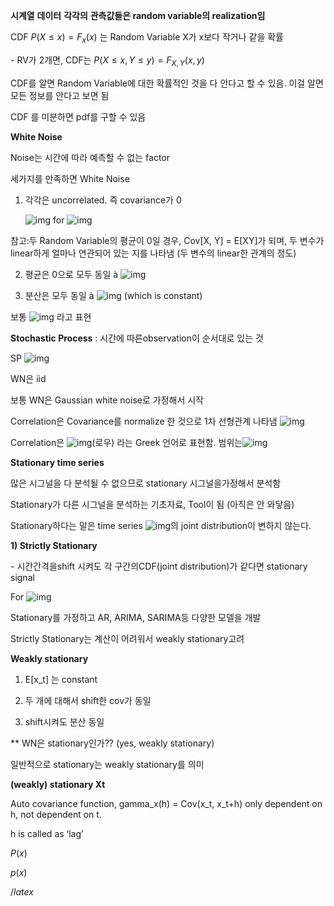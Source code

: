**시계열** **데이터** **각각의** **관측값들은 random variable****의 realization****임**

CDF $P( X \le x) = F_x(x)$ 는 Random Variable X가 x보다 작거나 같을 확률

\-    RV가 2개면, CDF는 $P(X \le x, Y \le y) = F_{X,Y}(x,y)$  

CDF를 알면 Random Variable에 대한 확률적인 것을 다 안다고 할 수 있음. 이걸 알면 모든 정보를 안다고 보면 됨

CDF 를 미분하면 pdf를 구할 수 있음

 

**White Noise**

Noise는 시간에 따라 예측할 수 없는 factor

세가지를 만족하면 White Noise

1) 각각은 uncorrelated. 즉 covariance가 0  

   ![img](file:///C:\Users\YEONJE~1\AppData\Local\Temp\msohtmlclip1\01\clip_image006.png) for ![img](file:///C:\Users\YEONJE~1\AppData\Local\Temp\msohtmlclip1\01\clip_image008.png)

참고:두 Random Variable의 평균이 0일 경우, Cov[X, Y] = E[XY]가 되며, 두 변수가 linear하게 얼마나 연관되어 있는 지를 나타냄 (두 변수의 linear한 관계의 정도)

2) 평균은 0으로 모두 동일  à ![img](file:///C:\Users\YEONJE~1\AppData\Local\Temp\msohtmlclip1\01\clip_image010.png)

3) 분산은 모두 동일 à ![img](file:///C:\Users\YEONJE~1\AppData\Local\Temp\msohtmlclip1\01\clip_image012.png) (which is constant)

보통 ![img](file:///C:\Users\YEONJE~1\AppData\Local\Temp\msohtmlclip1\01\clip_image014.png) 라고 표현

 

**Stochastic Process** : 시간에 따른observation이 순서대로 있는 것

SP ![img](file:///C:\Users\YEONJE~1\AppData\Local\Temp\msohtmlclip1\01\clip_image016.png)

WN은 iid

보통 WN은 Gaussian white noise로 가정해서 시작

 

Correlation은 Covariance를 normalize 한 것으로 1차 선형관계 나타냄 ![img](file:///C:\Users\YEONJE~1\AppData\Local\Temp\msohtmlclip1\01\clip_image018.png)

Correlation은 ![img](file:///C:\Users\YEONJE~1\AppData\Local\Temp\msohtmlclip1\01\clip_image020.png)(로우) 라는 Greek 언어로 표현함. 범위는![img](file:///C:\Users\YEONJE~1\AppData\Local\Temp\msohtmlclip1\01\clip_image022.png) 

**Stationary time series**

많은 시그널을 다 분석될 수 없으므로 stationary 시그널을가정해서 분석함

Stationary가 다른 시그널을 분석하는 기초자료, Tool이 됨 (아직은 안 와닿음)

 

Stationary하다는 말은 time series ![img](file:///C:\Users\YEONJE~1\AppData\Local\Temp\msohtmlclip1\01\clip_image024.png)의 joint distribution이 변하지 않는다.

**1) Strictly Stationary**

\- 시간간격을shift 시켜도 각 구간의CDF(joint distribution)가 같다면 stationary signal

For ![img](file:///C:\Users\YEONJE~1\AppData\Local\Temp\msohtmlclip1\01\clip_image026.png)

Stationary를 가정하고 AR, ARIMA, SARIMA등 다양한 모델을 개발

Strictly Stationary는 계산이 어려워서 weakly stationary고려

 

**Weakly stationary** 

1) E[x_t] 는 constant

2) 두 개에 대해서 shift한 cov가 동일

3) shift시켜도 분산 동일

 

** WN은 stationary인가?? (yes, weakly stationary)

일반적으로 stationary는 weakly stationary를 의미

 

**(weakly) stationary Xt**

Auto covariance function, gamma_x(h) = Cov(x_t, x_t+h) only dependent on h, not dependent on t.

h is called as ‘lag’

 

 

 

 $P(x)$ 

 

 $p(x)$ 





 $/latex$



 